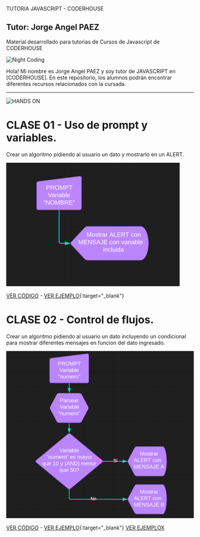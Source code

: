 TUTORIA JAVASCRIPT - CODERHOUSE
## Tutor: Jorge Angel PAEZ
Material desarrollado para tutorias de Cursos de Javascript de CODERHOUSE

![Night Coding](https://tutoriasjs.netlify.app/coding_gif.gif)

Hola! Mi nombre es Jorge Angel PAEZ y soy tutor de JAVASCRIPT en [CODERHOUSE].
En este repositorio, los alumnos podrán encontrar diferentes recursos relacionados con la cursada.

---
![HANDS ON](https://tutoriasjs.netlify.app/HANDSON_HEADER.png)

# CLASE 01 - Uso de prompt y variables.

Crear un algoritmo pidiendo al usuario un dato y mostrarlo en un ALERT.

![DIAGRAMA DE FLUJO](https://raw.githubusercontent.com/GiorgioCode/Tutorias_Javascript/master/HANDS-ON/Clase_01/DiagramaFlujo01.png)

[VER CÓDIGO](https://github.com/GiorgioCode/Tutorias_Javascript/tree/master/HANDS-ON/Clase_01) - [VER EJEMPLO](https://tutoriasjs.netlify.app/HANDS-ON/Clase_01){:target="_blank"}

# CLASE 02 - Control de flujos.

Crear un algoritmo pidiendo al usuario un dato incluyendo un condicional para mostrar diferentes mensajes en funcion del dato ingresado.

![DIAGRAMA DE FLUJO](https://raw.githubusercontent.com/GiorgioCode/Tutorias_Javascript/master/HANDS-ON/Clase_02/DiagramaFlujo02.png)

[VER CÓDIGO](https://github.com/GiorgioCode/Tutorias_Javascript/tree/master/HANDS-ON/Clase_02) - [VER EJEMPLO](https://tutoriasjs.netlify.app/HANDS-ON/Clase_02){:target="_blank"}
<a href="https://tutoriasjs.netlify.app/HANDS-ON/Clase_02" target="_blank">VER EJEMPLOX</a>